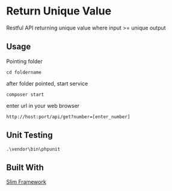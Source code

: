 # Return Unique Value

Restful API returning unique value where input >= unique output

## Usage

Pointing folder

	cd foldername

after folder pointed, start service

	composer start

enter url in your web browser
	
	http://host:port/api/get?number=[enter_number]
	

## Unit Testing

	.\vendor\bin\phpunit


## Built With

<a href="https://www.slimframework.com/" target="_blank">Slim Framework</a> 
